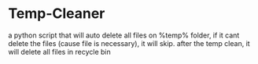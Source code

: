 # Temp-Cleaner
a python script that will auto delete all files on %temp% folder, if it cant delete the files (cause file is necessary), it will skip. after the temp clean, it will delete all files in recycle bin

